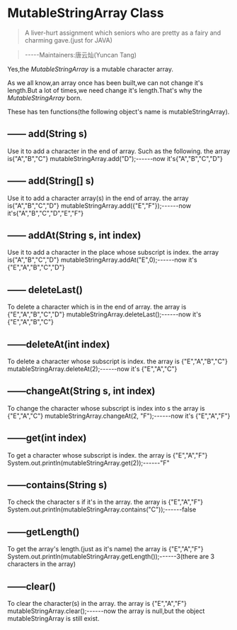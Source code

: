#                 MutableStringArray Class

 >A liver-hurt assignment which seniors who are pretty as a fairy and charming gave.(just for JAVA)
 
 >-----Maintainers:唐云灿(Yuncan Tang)

Yes,the _MutableStringArray_ is a mutable character array.

As we all know,an array once has been built,we can not change it's length.But a lot of times,we need change it's length.That's why the _MutableStringArray_ born.

These has ten functions(the following object's name is mutableStringArray).
## —— add(String s)
Use it to add a character in the end of array.
Such as the following.
the array is{"A","B","C"}
mutableStringArray.add("D");------now it's{"A","B","C","D"}

## —— add(String[] s)
Use it to add a character array(s) in the end of array.
the array is{"A","B","C","D"}
mutableStringArray.add({"E","F"});------now it's{"A","B","C","D","E","F"}
## —— addAt(String s, int index)
Use it to add a character in the place whose subscript is index.
the array is{"A","B","C","D"}
mutableStringArray.addAt("E",0);------now it's {"E","A","B","C","D"}
## —— deleteLast()
To delete a character which is in the end of array.
the array is {"E","A","B","C","D"}
mutableStringArray.deleteLast();------now it's {"E","A","B","C"}
## ——deleteAt(int index)
To delete a character whose subscript is index.
the array is {"E","A","B","C"}
mutableStringArray.deleteAt(2);------now it's {"E","A","C"}
## ——changeAt(String s, int index) 
To change the character whose subscript is index into s
the array is {"E","A","C"}
mutableStringArray.changeAt(2, "F");------now it's {"E","A","F"}
## ——get(int index)
To get a character whose subscript is index.
the array is {"E","A","F"}
System.out.println(mutableStringArray.get(2));------"F"
## ——contains(String s)
To check the character s if it's in the array.
the array is {"E","A","F"}
System.out.println(mutableStringArray.contains("C"));------false
## ——getLength()
To get the array's length.(just as it's name)
the array is {"E","A","F"}
System.out.println(mutableStringArray.getLength());------3(there are 3 characters in the array)
## ——clear()
To clear the character(s) in the array.
the array is {"E","A","F"}
mutableStringArray.clear();------now the array is null,but the object mutableStringArray is still exist.
